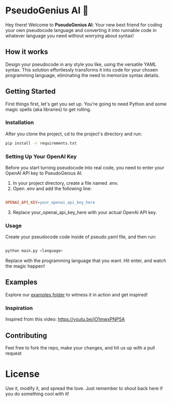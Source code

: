 # PseudoGenius AI 🚀

Hey there! Welcome to **PseudoGenius AI**: Your new best friend for coding your own pseudocode language and converting it into runnable code in whatever language you need without worrying about syntax!

## How it works

Design your pseudocode in any style you like, using the versatile YAML syntax. This solution effortlessly transforms it into code for your chosen programming language, eliminating the need to memorize syntax details.

## Getting Started

First things first, let's get you set up. You're going to need Python and some magic spells (aka libraries) to get rolling.

### Installation

After you clone the project, cd to the project's directory and run:

```bash
pip install -r requirements.txt
```

### Setting Up Your OpenAI Key
Before you start turning pseudocode into real code, you need to enter your OpenAI API key to PseudoGenius AI. 

1. In your project directory, create a file named .env.
2. Open .env and add the following line:
```makefile

OPENAI_API_KEY=your_openai_api_key_here
```
3. Replace your_openai_api_key_here with your actual OpenAI API key.


### Usage

Create your pseudocode code inside of pseudo.yaml file, and then run:

```bash

python main.py <language>
```

Replace <language> with the programming language that you want. Hit enter, and watch the magic happen!

## Examples

Explore our [examples folder](examples/) to witness it in action and get inspired!

### Inspiration

Inspired from this video: https://youtu.be/iO1mwxPNP5A

## Contributing

Feel free to fork the repo, make your changes, and hit us up with a pull request

# License

Use it, modify it, and spread the love. Just remember to shout back here if you do something cool with it!

